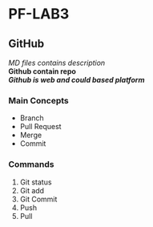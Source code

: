 # PF-LAB3
## GitHub
*MD files contains description*\
**Github contain repo**\
***Github is web and could based platform***
### Main Concepts
* Branch
* Pull Request
* Merge
* Commit
### Commands
1. Git status
2. Git add
3. Git Commit
4. Push
5. Pull
